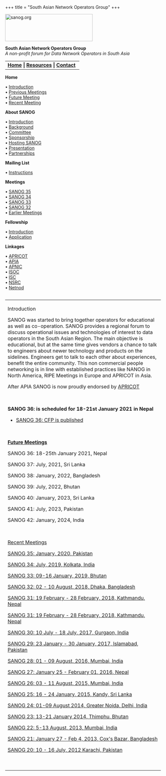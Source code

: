 +++
title = "South Asian Network Operators Group"
+++

[<img src="images/logo.jpg" width="283" height="88" alt="sanog.org" />](index.html)

**South Asian Network Operators Group**  
*A non-profit forum for Data Network Operators in South Asia*

<table width="760" data-border="0" data-cellspacing="0" data-cellpadding="0">
<tbody>
<tr class="odd">
<td><strong><a href="index.html">Home</a> | <a href="resources/index.html">Resources</a> | <a href="contact.htm">Contact</a> </strong></td>
</tr>
</tbody>
</table>

**Home**

• [Introduction](index.html)  
• [Previous Meetings](previous.html)  
• [Future Meeting](future.htm)  
• [Recent Meeting](sanog35/index.html)

**About SANOG**

• [Introduction](introduction.htm)  
• [Background](background.htm)  
• [Committee](committee.htm)  
• [Sponsorship](sponsorship.htm)  
• [Hosting SANOG](hosting.htm)  
• [Presentation](presentation/index.html)  
• [Partnerships](partnerships.htm)

**Mailing List**

• [Instructions](mailinglist.htm)

**Meetings**

• [SANOG 35](sanog35/index.html)  
• [SANOG 34](sanog34.html)  
• [SANOG 33](sanog33/index.html)  
• [SANOG 32](sanog32/index.html)  
• [Earlier Meetings](previous.html)

**Fellowship**

• [Introduction](fellowship/index.html)  
• [Application](fellowship/application.htm)

**Linkages**

• [APRICOT](https://apricot.net/)  
• [APIA](http://www.apia.org)  
• [APNIC](http://www.apnic.net)  
• [ISOC](http://www.isoc.org)  
• [ISC](http://www.isc.org)  
• [NSRC](http://www.nsrc.org/)  
• [Netnod](http://www.netnod.se/)  

<img src="images/1pxt.gif" width="1" height="1" />

<table width="100%" data-border="0" data-cellspacing="0" data-cellpadding="10">
<colgroup>
<col style="width: 100%" />
</colgroup>
<tbody>
<tr class="odd">
<td><p>Introduction</p>
<p>SANOG was started to bring together operators for educational as well as co-operation. SANOG provides a regional forum to discuss operational issues and technologies of interest to data operators in the South Asian Region. The main objective is educational, but at the same time gives vendors a chance to talk to engineers about newer technology and products on the sidelines. Engineers get to talk to each other about experiences, benefit the entire community. This non commercial people networking is in line with established practices like NANOG in North America, RIPE Meetings in Europe and APRICOT in Asia.</p>
<p>After APIA SANOG is now proudly endorsed by <a href="https://apricot.net">APRICOT</a></p>
<br />

<p><strong>SANOG 36: is scheduled for 18-21st January 2021 in Nepal</strong></p>
<ul>
<li><p><a href="sanog36/index.html">SANOG 36: CFP is published</a></p></li>
</ul>
<br />

<p><strong><a href="future.htm">Future Meetings</a></strong></p>
<p>SANOG 36: 18-25th January 2021, Nepal</p>
<p>SANOG 37: July, 2021, Sri Lanka</p>
<p>SANOG 38: January, 2022, Bangladesh</p>
<p>SANOG 39: July, 2022, Bhutan</p>
<p>SANOG 40: January, 2023, Sri Lanka</p>
<p>SANOG 41: July, 2023, Pakistan</p>
<p>SANOG 42: January, 2024, India</p>
<p> </p>
<p><a href="previous.html">Recent Meetings</a></p>
<p><a href="sanog35/index.html">SANOG 35: January, 2020, Pakistan</a></p>
<p><a href="sanog34.html">SANOG 34: July, 2019, Kolkata, India</a></p>
<p><a href="sanog33/index.html">SANOG 33: 09-16 January, 2019, Bhutan</a></p>
<p><a href="sanog32/index.html">SANOG 32: 02 - 10 August, 2018, Dhaka, Bangladesh</a></p>
<p><a href="https://2018.apricot.net/">SANOG 31: 19 February - 28 February, 2018, Kathmandu, Nepal</a></p>

[SANOG 31: 19 February - 28 February, 2018, Kathmandu, Nepal](https://2018.apricot.net)

<p><a href="sanog30/index.html">SANOG 30: 10 July - 18 July, 2017, Gurgaon, India</a></p>
<p><a href="sanog29/index.html">SANOG 29: 23 January - 30 January, 2017, Islamabad, Pakistan</a></p>
<p><a href="sanog28/index.html">SANOG 28: 01 - 09 August, 2016, Mumbai, India</a></p>
<p><a href="sanog27/index.html">SANOG 27: January 25 - February 01, 2016, Nepal</a></p>
<p><a href="sanog26/index.html">SANOG 26: 03 - 11 August, 2015, Mumbai, India</a></p>
<p><a href="sanog25/index.html">SANOG 25: 16 - 24 January, 2015, Kandy, Sri Lanka</a></p>
<p><a href="sanog24/index.html">SANOG 24: 01-09 August 2014, Greater Noida, Delhi, India</a></p>
<p><a href="sanog23/index.html">SANOG 23: 13-21 January 2014, Thimphu, Bhutan</a></p>
<a href="sanog22/index.html">SANOG 22: 5-13 August, 2013, Mumbai, India</a>
<p><a href="sanog21/index.html">SANOG 21: January 27 - Feb 4, 2013, Cox's Bazar, Bangladesh</a></p>
<p><a href="sanog20/index.html">SANOG 20: 10 - 16 July, 2012 Karachi, Pakistan</a></p>
<p> </p></td>
</tr>
</tbody>
</table>
